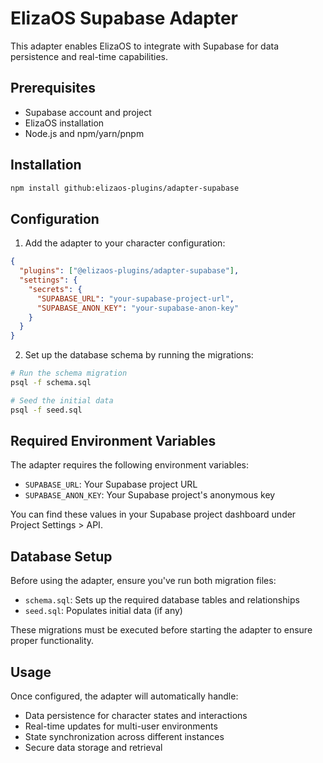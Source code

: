 # ElizaOS Supabase Adapter

This adapter enables ElizaOS to integrate with Supabase for data persistence and real-time capabilities.

## Prerequisites

- Supabase account and project
- ElizaOS installation
- Node.js and npm/yarn/pnpm

## Installation

```bash
npm install github:elizaos-plugins/adapter-supabase
```

## Configuration

1. Add the adapter to your character configuration:

```json
{
  "plugins": ["@elizaos-plugins/adapter-supabase"],
  "settings": {
    "secrets": {
      "SUPABASE_URL": "your-supabase-project-url",
      "SUPABASE_ANON_KEY": "your-supabase-anon-key"
    }
  }
}
```

2. Set up the database schema by running the migrations:

```bash
# Run the schema migration
psql -f schema.sql

# Seed the initial data
psql -f seed.sql
```

## Required Environment Variables

The adapter requires the following environment variables:

- `SUPABASE_URL`: Your Supabase project URL
- `SUPABASE_ANON_KEY`: Your Supabase project's anonymous key

You can find these values in your Supabase project dashboard under Project Settings > API.

## Database Setup

Before using the adapter, ensure you've run both migration files:

- `schema.sql`: Sets up the required database tables and relationships
- `seed.sql`: Populates initial data (if any)

These migrations must be executed before starting the adapter to ensure proper functionality.

## Usage

Once configured, the adapter will automatically handle:

- Data persistence for character states and interactions
- Real-time updates for multi-user environments
- State synchronization across different instances
- Secure data storage and retrieval
